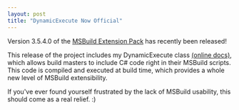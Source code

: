 ```yaml
---
layout: post
title: "DynamicExecute Now Official"
---
```

Version 3.5.4.0 of the [MSBuild Extension Pack](http://www.codeplex.com/MSBuildExtensionPack) has recently been released!



This release of the project includes my DynamicExecute class [(online docs)](http://www.msbuildextensionpack.com/help/3.5.4.0/html/2e32aa32-13c7-6374-e53e-241ff534fe1c.htm), which allows build masters to include C# code right in their MSBuild scripts. This code is compiled and executed at build time, which provides a whole new level of MSBuild extensibility.



If you've ever found yourself frustrated by the lack of MSBuild usability, this should come as a real relief. :)


